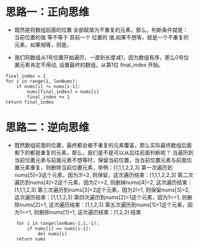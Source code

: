# 思路一：正向思维

- 既然是将数组前面的位置 全部赋值为不重复的元素，那么，判断条件就是：
当前位置的值 等不等于 其前一个 位置的 值,如果不想等，就是一个不重复的元素，如果相等，则是。

- 我们将数组从1号位置开始遍历，一直到长度减1，因为数组有序，那么0号位置元素肯定不用动, 设置最终的数组，从第1位 final_index 开始。
```
final_index = 1
for i in range(1, lenNums):
    if nums[i] != nums[i-1]:
        nums[final_index] = nums[i]
        final_index += 1
return final_index
``` 
# 思路二：逆向思维
- 既然数组前面的位置，最终都会被不重复的元素覆盖，那么实际最终数组后面剩下的都是重复的元素，那么，我们是不是可以从后往前面判断呢？
当遍历到当前位置元素与前面元素不想等时，保留当前位置，当当前位置元素与前面位置元素重复，则删除当前位置元素，举例：[1,1,1,2,2,3]
第一次遍历到nums[5]=3这个元素，因为3!=2, 则保留，这次遍历结束：[1,1,1,2,2,3]
第二次遍历到nums[4]=2这个元素，因为2==2, 则删掉nums[4]=2, 这次遍历结束：[1,1,1,2,3]
第三次遍历到nums[3]=2这个元素，因为2!=1, 则保留nums[3]=2, 这次遍历结束：[1,1,1,2,3]
第四次遍历到nums[2]=1这个元素，因为1==1, 则删除nums[2]=1, 这次遍历结束：[1,1,2,3]
第五次遍历到nums[1]=1这个元素，因为1==1, 则删除nums[1]=1, 这次遍历结束：[1,2,3]
结束
```
    for i in range(lenNums-1,1,-1):
        if nums[i] == nums[i-1]:
            del nums[i]
    return nums
```
